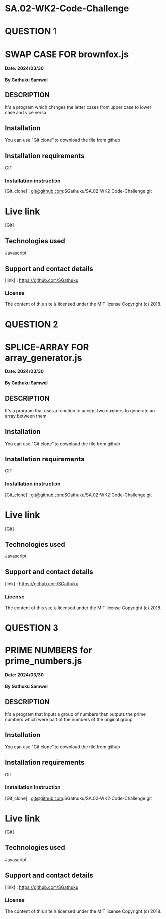 # SA.02-WK2-Code-Challenge


# QUESTION 1

# SWAP CASE FOR brownfox.js

#### Date: 2024/03/30

#### By Gathuku Samwel

## DESCRIPTION 

It's a program which changes the letter cases from upper case to lower case and vice versa

## Installation

You can use "Git clone" to download the file from github

## Installation requirements

GIT

### Installation instruction

[Git_clone] :  git@github.com:SGathuku/SA.02-WK2-Code-Challenge.git



# Live link

[Git]

## Technologies used

Javascript

## Support and contact details

[link] : https://github.com/SGathuku

### License

The content of this site is licensed under the MIT license
Copyright (c) 2018.





# QUESTION 2

# SPLICE-ARRAY FOR array_generator.js

#### Date: 2024/03/30

#### By Gathuku Samwel

## DESCRIPTION 
It's a program that uses a function to accept two numbers to generate an array between them

## Installation
You can use "Git clone" to download the file from github

## Installation requirements
GIT

### Installation instruction

[Git_clone] :  git@github.com:SGathuku/SA.02-WK2-Code-Challenge.git
 



# Live link
[Git]

## Technologies used
Javascript

## Support and contact details

[link] : https://github.com/SGathuku


### License
The content of this site is licensed under the MIT license
Copyright (c) 2018.




# QUESTION 3

# PRIME NUMBERS for prime_numbers.js

#### Date: 2024/03/30

#### By Gathuku Samwel

## DESCRIPTION 
It's a program that inputs a group of numbers then outputs the prime numbers which were part of the numbers of the original group

## Installation

You can use "Git clone" to download the file from github

## Installation requirements

GIT

### Installation instruction

[Git_clone] :  git@github.com:SGathuku/SA.02-WK2-Code-Challenge.git


# Live link

[Git]

## Technologies used

Javascript

## Support and contact details

[link] : https://github.com/SGathuku


### License

The content of this site is licensed under the MIT license
Copyright (c) 2018.